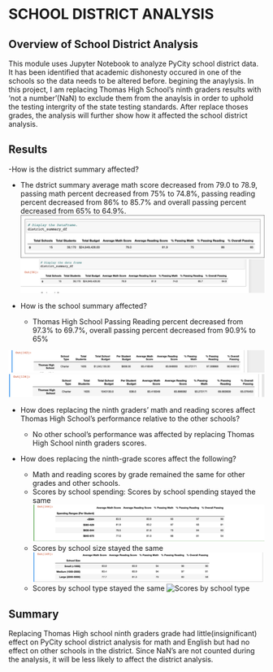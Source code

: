 # **SCHOOL DISTRICT ANALYSIS**

## **Overview of School District Analysis**


This module uses Jupyter Notebook to analyze PyCity school district data. It has been identified that academic dishonesty occured in one of the schools so the data needs to be altered  before. begining the anaylysis.
In this project, I am replacing Thomas High School’s ninth graders results with ‘not a number’(NaN) to exclude them from the anaylsis in order to uphold the testing intergrity of the state testing standards. After replace thoses grades, the analysis will further show how it affected the school district analysis.
 
## Results

-How is the district summary affected?
- The dstrict summary average math score decreased from 79.0 to 78.9, passing math percent decreased from 75% to 74.8%, passing reading percent decreased from 86% to 85.7% and overall passing percent decreased from 65% to 64.9%.
![Previous District summary](Resources/initial_district_summary.png)
![Updated District summary](Resources/new_District_summary.png)

- How is the school summary affected?
	- Thomas High School Passing Reading percent decreased from 97.3% to 69.7%, overall passing percent decreased from 90.9% to 65%

![Previous Thomas High school Summarry](Resources/initial_THS_Summary.png)
![Updated District Summary](resources/New_THS_Summary.png)

- How does replacing the ninth graders’ math and reading scores affect Thomas High School’s performance relative to the other schools? 

	- No other school’s performance was affected by replacing Thomas High School ninth graders scores.

- How does replacing the ninth-grade scores affect the following? 
	- Math and reading scores by grade remained the same for other grades and other schools. 
	- Scores by school spending: Scores by school spending stayed the same
![Scores by School Spending](resources/scores_by_school_spending.png)
	- Scores by school size stayed the same
![Scores by school size](resources/scores_by_school_size.png)
	- Scores by school type stayed the same
![Scores by school type](scores_by_school_type.png)

## Summary
Replacing Thomas High school ninth graders grade had little(insignificant) effect on PyCity school district analysis for math and English but had no effect on other schools in the district. Since NaN’s are not counted during the analysis, it will be less likely to affect the district analysis.


